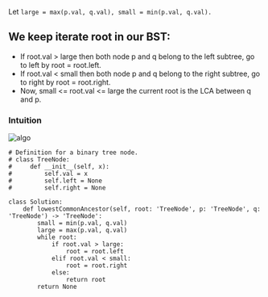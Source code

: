 Let ```large = max(p.val, q.val), small = min(p.val, q.val).```
## We keep iterate root in our BST:
- If root.val > large then both node p and q belong to the left subtree, go to left by root = root.left.
- If root.val < small then both node p and q belong to the right subtree, go to right by root = root.right.
- Now, small <= root.val <= large the current root is the LCA between q and p.

### Intuition
<img src="https://assets.leetcode.com/users/images/c9441871-3cdd-49fa-b4f4-7ab1f88779f1_1626682525.9321432.png" alt='algo' />

```
# Definition for a binary tree node.
# class TreeNode:
#     def __init__(self, x):
#         self.val = x
#         self.left = None
#         self.right = None

class Solution:
    def lowestCommonAncestor(self, root: 'TreeNode', p: 'TreeNode', q: 'TreeNode') -> 'TreeNode':
        small = min(p.val, q.val)
        large = max(p.val, q.val)
        while root:
            if root.val > large:
                root = root.left
            elif root.val < small:
                root = root.right
            else:
                return root
        return None
```
